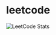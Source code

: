 # leetcode
![LeetCode Stats](https://leetcode.card.workers.dev/danvgar?theme=default&font=source_code_pro&extension=null)
